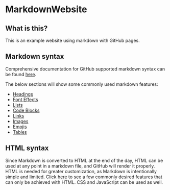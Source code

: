 # MarkdownWebsite

## What is this?
This is an example website using markdown with GitHub pages.

## Markdown syntax
Comprehensive documentation for GitHub supported markdown syntax can be found [here](https://www.markdownguide.org/tools/github-pages/).

The below sections will show some commonly used markdown features:

- [Headings](./headings.md)
- [Font Effects](./font-effects.md)
- [Lists](./lists.md)
- [Code Blocks](./code-blocks.md)
- [Links](./links.md)
- [Images](./images.md)
- [Emojis](./emojis.md)
- [Tables](./tables.md)

## HTML syntax

Since Markdown is converted to HTML at the end of the day, HTML can be used at any point in a markdown file, and GitHub will render it properly. HTML is needed for greater customization, as Markdown is intentionally simple and limited. Click [here](./html.md) to see a few commonly desired features that can only be achieved with HTML. CSS and JavaScript can be used as well.